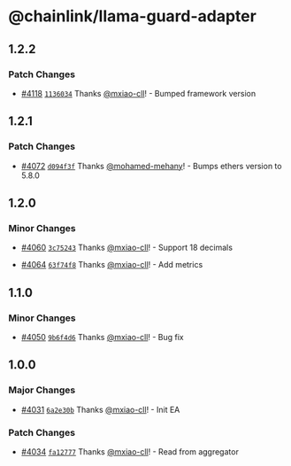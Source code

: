 # @chainlink/llama-guard-adapter

## 1.2.2

### Patch Changes

- [#4118](https://github.com/smartcontractkit/external-adapters-js/pull/4118) [`1136034`](https://github.com/smartcontractkit/external-adapters-js/commit/113603435a15a9f760ba1d16c4d70822dc358b75) Thanks [@mxiao-cll](https://github.com/mxiao-cll)! - Bumped framework version

## 1.2.1

### Patch Changes

- [#4072](https://github.com/smartcontractkit/external-adapters-js/pull/4072) [`d094f3f`](https://github.com/smartcontractkit/external-adapters-js/commit/d094f3f8241bb0f6a06e3edab9bef65e5da3eb6a) Thanks [@mohamed-mehany](https://github.com/mohamed-mehany)! - Bumps ethers version to 5.8.0

## 1.2.0

### Minor Changes

- [#4060](https://github.com/smartcontractkit/external-adapters-js/pull/4060) [`3c75243`](https://github.com/smartcontractkit/external-adapters-js/commit/3c7524367fae43a07bfd0cbe12af4e66fbb6fbb9) Thanks [@mxiao-cll](https://github.com/mxiao-cll)! - Support 18 decimals

- [#4064](https://github.com/smartcontractkit/external-adapters-js/pull/4064) [`63f74f8`](https://github.com/smartcontractkit/external-adapters-js/commit/63f74f84434d4468b9656d086deef29034811bc0) Thanks [@mxiao-cll](https://github.com/mxiao-cll)! - Add metrics

## 1.1.0

### Minor Changes

- [#4050](https://github.com/smartcontractkit/external-adapters-js/pull/4050) [`9b6f4d6`](https://github.com/smartcontractkit/external-adapters-js/commit/9b6f4d680dc8b354b706bff49aa21bb9fa997caf) Thanks [@mxiao-cll](https://github.com/mxiao-cll)! - Bug fix

## 1.0.0

### Major Changes

- [#4031](https://github.com/smartcontractkit/external-adapters-js/pull/4031) [`6a2e30b`](https://github.com/smartcontractkit/external-adapters-js/commit/6a2e30b6993fd04b2e7d10392707443ee640fd2c) Thanks [@mxiao-cll](https://github.com/mxiao-cll)! - Init EA

### Patch Changes

- [#4034](https://github.com/smartcontractkit/external-adapters-js/pull/4034) [`fa12777`](https://github.com/smartcontractkit/external-adapters-js/commit/fa1277716bb1c705388a6444ff43e9cc5309163e) Thanks [@mxiao-cll](https://github.com/mxiao-cll)! - Read from aggregator

